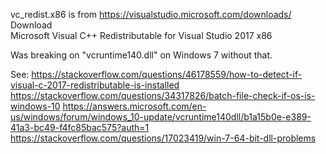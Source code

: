 vc_redist.x86 is from https://visualstudio.microsoft.com/downloads/ Download	
Microsoft Visual C++ Redistributable for Visual Studio 2017 x86

Was breaking on "vcruntime140.dll" on Windows 7 without that.

See:
https://stackoverflow.com/questions/46178559/how-to-detect-if-visual-c-2017-redistributable-is-installed
https://stackoverflow.com/questions/34317826/batch-file-check-if-os-is-windows-10
https://answers.microsoft.com/en-us/windows/forum/windows_10-update/vcruntime140dll/b1a15b0e-e389-41a3-bc49-f4fc85bac575?auth=1
https://stackoverflow.com/questions/17023419/win-7-64-bit-dll-problems
